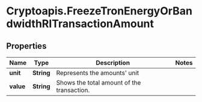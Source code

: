 # Cryptoapis.FreezeTronEnergyOrBandwidthRITransactionAmount

## Properties

Name | Type | Description | Notes
------------ | ------------- | ------------- | -------------
**unit** | **String** | Represents the amounts&#39; unit | 
**value** | **String** | Shows the total amount of the transaction. | 


